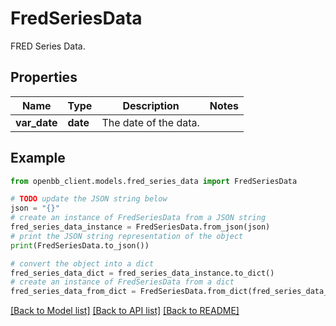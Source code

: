 # FredSeriesData

FRED Series Data.

## Properties

Name | Type | Description | Notes
------------ | ------------- | ------------- | -------------
**var_date** | **date** | The date of the data. | 

## Example

```python
from openbb_client.models.fred_series_data import FredSeriesData

# TODO update the JSON string below
json = "{}"
# create an instance of FredSeriesData from a JSON string
fred_series_data_instance = FredSeriesData.from_json(json)
# print the JSON string representation of the object
print(FredSeriesData.to_json())

# convert the object into a dict
fred_series_data_dict = fred_series_data_instance.to_dict()
# create an instance of FredSeriesData from a dict
fred_series_data_from_dict = FredSeriesData.from_dict(fred_series_data_dict)
```
[[Back to Model list]](../README.md#documentation-for-models) [[Back to API list]](../README.md#documentation-for-api-endpoints) [[Back to README]](../README.md)


